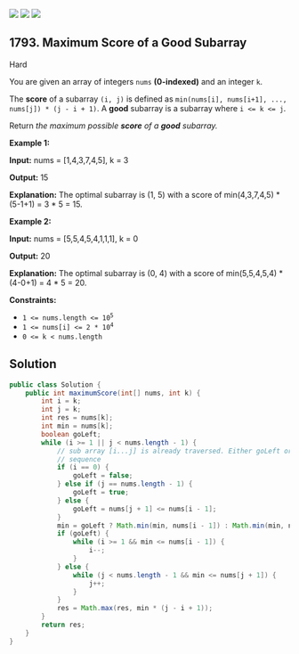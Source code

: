 [![](https://img.shields.io/github/stars/javadev/LeetCode-in-Java?label=Stars&style=flat-square)](https://github.com/javadev/LeetCode-in-Java)
[![](https://img.shields.io/github/forks/javadev/LeetCode-in-Java?label=Fork%20me%20on%20GitHub%20&style=flat-square)](https://github.com/javadev/LeetCode-in-Java/fork)
[![](https://img.shields.io/badge/-LeetCode%20in%20Kotlin-blue?style=flat-square)](https://github.com/javadev/LeetCode-in-Kotlin)

## 1793\. Maximum Score of a Good Subarray

Hard

You are given an array of integers `nums` **(0-indexed)** and an integer `k`.

The **score** of a subarray `(i, j)` is defined as `min(nums[i], nums[i+1], ..., nums[j]) * (j - i + 1)`. A **good** subarray is a subarray where `i <= k <= j`.

Return _the maximum possible **score** of a **good** subarray._

**Example 1:**

**Input:** nums = [1,4,3,7,4,5], k = 3

**Output:** 15

**Explanation:** The optimal subarray is (1, 5) with a score of min(4,3,7,4,5) \* (5-1+1) = 3 \* 5 = 15. 

**Example 2:**

**Input:** nums = [5,5,4,5,4,1,1,1], k = 0

**Output:** 20

**Explanation:** The optimal subarray is (0, 4) with a score of min(5,5,4,5,4) \* (4-0+1) = 4 \* 5 = 20. 

**Constraints:**

*   <code>1 <= nums.length <= 10<sup>5</sup></code>
*   <code>1 <= nums[i] <= 2 * 10<sup>4</sup></code>
*   `0 <= k < nums.length`

## Solution

```java
public class Solution {
    public int maximumScore(int[] nums, int k) {
        int i = k;
        int j = k;
        int res = nums[k];
        int min = nums[k];
        boolean goLeft;
        while (i >= 1 || j < nums.length - 1) {
            // sub array [i...j] is already traversed. Either goLeft or goRight to increase the
            // sequence
            if (i == 0) {
                goLeft = false;
            } else if (j == nums.length - 1) {
                goLeft = true;
            } else {
                goLeft = nums[j + 1] <= nums[i - 1];
            }
            min = goLeft ? Math.min(min, nums[i - 1]) : Math.min(min, nums[j + 1]);
            if (goLeft) {
                while (i >= 1 && min <= nums[i - 1]) {
                    i--;
                }
            } else {
                while (j < nums.length - 1 && min <= nums[j + 1]) {
                    j++;
                }
            }
            res = Math.max(res, min * (j - i + 1));
        }
        return res;
    }
}
```